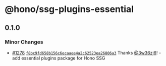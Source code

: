 # @hono/ssg-plugins-essential

## 0.1.0

### Minor Changes

- [#1278](https://github.com/honojs/middleware/pull/1278) [`f8bc9fd658b156c6ecaaee4a2c62523ea26806a3`](https://github.com/honojs/middleware/commit/f8bc9fd658b156c6ecaaee4a2c62523ea26806a3) Thanks [@3w36zj6](https://github.com/3w36zj6)! - add essential plugins package for Hono SSG

